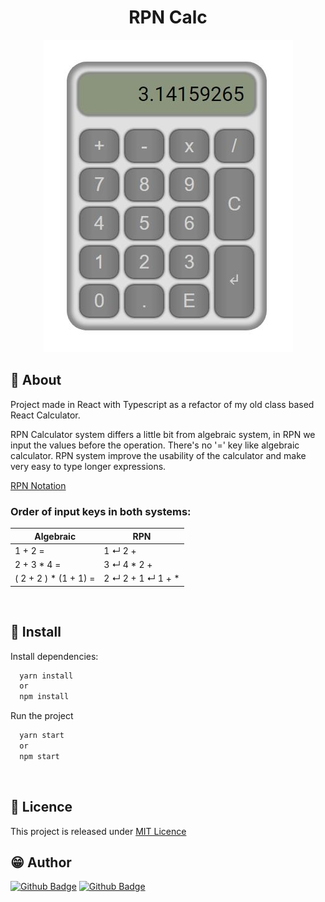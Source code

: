 

<center><h1>RPN Calc</h1></center>

<center>

![Img](https://github.com/kortkamp/rpn-calc/blob/master/.github/calc-img.jpg)

</center>

## :open_book: About 
Project made in React with Typescript as a refactor of my old class based React Calculator.

RPN Calculator system differs a little bit from algebraic system, in RPN we input the values before the operation. There's no '=' key like algebraic calculator. RPN system improve the usability of the calculator and make very easy to type longer expressions.

[RPN Notation](https://en.wikipedia.org/wiki/Reverse_Polish_notation)

### Order of input keys in both systems:

Algebraic              | RPN
-----------            | -----------
1 + 2 =                | 1 ↵   2 +
2 + 3 * 4 =            | 3 ↵   4 *   2 +  
( 2 + 2 ) * (1 + 1) =  | 2 ↵   2 +   1 ↵   1 +  *

<br>

## :construction_worker: Install

Install dependencies:
```bash
  yarn install
  or 
  npm install
```

Run the project
```bash
  yarn start
  or 
  npm start
```
<br>

## :bookmark_tabs: Licence

This project is released under [MIT Licence]()

## :grin: Author
[![Github Badge](https://img.shields.io/badge/-kortkamp-grey?style=flat&logo=github&logoColor=white&link=https://github.com/kortkamp/)](https://www.github.com/kortkamp/)
[![Github Badge](https://img.shields.io/badge/-kortkamp-blue?style=flat&logo=linkedin&logoColor=white&link=https://www.linkedin.com/in/kortkamp/)](https://www.linkedin.com/in/kortkamp/)
